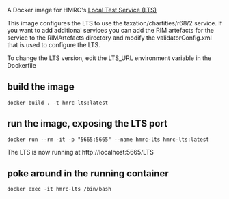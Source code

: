 A Docker image for HMRC's [Local Test Service
(LTS)](https://www.gov.uk/government/publications/local-test-service-and-lts-update-manager)

This image configures the LTS to use the taxation/chartities/r68/2 service. If
you want to add additional services you can add the RIM artefacts for the
service to the RIMArtefacts directory and modify the validatorConfig.xml that is
used to configure the LTS.

To change the LTS version, edit the LTS_URL environment variable in the
Dockerfile

## build the image
`docker build . -t hmrc-lts:latest`

## run the image, exposing the LTS port
`docker run --rm -it -p "5665:5665" --name hmrc-lts hmrc-lts:latest`

The LTS is now running at http://localhost:5665/LTS

## poke around in the running container
`docker exec -it hmrc-lts /bin/bash`

